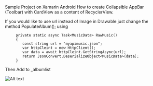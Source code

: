
Sample Project on Xamarin Android How to create Collapsible AppBar (Toolbar) with CardView as a content of RecyclerView. 

If you would like to use url instead of Image in Drawable just change the method PopulateAlbum(); using


         private static async Task<MusicData> RawMusic()
         {
            const string url = "myapimusic.json";
            var httpCleint = new HttpClient();
            var data = await httpCleint.GetStringAsync(url);
            return JsonConvert.DeserializeObject<MusicData>(data);
         }
         
 Then Add to _albumlist
 
 ![Alt text](https://github.com/johnjake/CardViewRecyclerView/blob/master/cardview.gif?raw=true "Rotating TextView")
 
        
        

